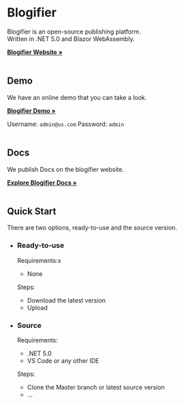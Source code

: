 
# Blogifier
Blogifier is an open-source publishing platform.<br>
Written in .NET 5.0 and Blazor WebAssembly.

**[Blogifier Website »](https://blogifier.net/)**
<br>
<br>

## Demo
We have an online demo that you can take a look.

**[Blogifier Demo »](https://demo.blogifier.net/)**

Username: `admin@us.com` Password: `admin`
<br>
<br>

## Docs
We publish Docs on the blogifier website.

**[Explore Blogifier Docs »](https://blogifier.net/docs/)**
<br>
<br>

## Quick  Start
There are two options, ready-to-use and the source version.

- ### Ready-to-use

    Requirements:x
    - None

    Steps:
    - Download the latest version
    - Upload


- ### Source

    Requirements:
    - .NET 5.0
    - VS Code or any other IDE

    Steps:
    - Clone the Master branch or latest source version
    - ...

